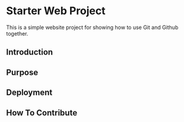 # Starter Web Project

This is a simple website project for  showing how to use Git and Github together.

## Introduction

## Purpose

## Deployment

## How To Contribute